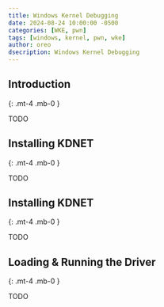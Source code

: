 ```yaml
---
title: Windows Kernel Debugging
date: 2024-08-24 10:00:00 -0500
categories: [WKE, pwn]
tags: [windows, kernel, pwn, wke]
author: oreo
dsecription: Windows Kernel Debugging
---
```


## Introduction
{: .mt-4 .mb-0 }

TODO

## Installing KDNET
{: .mt-4 .mb-0 }

TODO

## Installing KDNET
{: .mt-4 .mb-0 }

TODO

## Loading & Running the Driver
{: .mt-4 .mb-0 }

TODO
